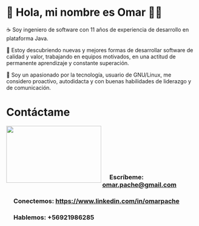 # 👋 Hola, mi nombre es Omar 👨‍💻

☕ Soy ingeniero de software con 11 años de experiencia de desarrollo en plataforma Java.

💪 Estoy descubriendo nuevas y mejores formas de desarrollar software de calidad y valor, trabajando en equipos motivados, en una actitud de permanente aprendizaje y constante superación. 

🐧 Soy un apasionado por la tecnología, usuario de GNU/Linux, me considero proactivo, autodidacta y con buenas habilidades de liderazgo y de comunicación.

# Contáctame

<a href="https://github.com/sponsors/M0nica"><img align="left" width="250" height="150" src="https://cdn.lowgif.com/full/29c9d106a4b4640d-jim-carrey-geek-gifs-find-share-on-giphy.gif?raw=true"></a><br><br><br><br><br><br>

### <img src="https://cdn-icons-png.flaticon.com/512/281/281769.png" width="15" height="15"> Escríbeme: omar.pache@gmail.com
### <img src="https://www.svgrepo.com/show/303299/linkedin-icon-2-logo.svg" width="15" height="15"> Conectemos: https://www.linkedin.com/in/omarpache
### <img src="https://cdn.icon-icons.com/icons2/2119/PNG/512/social_whatsapp_icon_131217.png" width="15" height="15"> Hablemos: +56921986285
